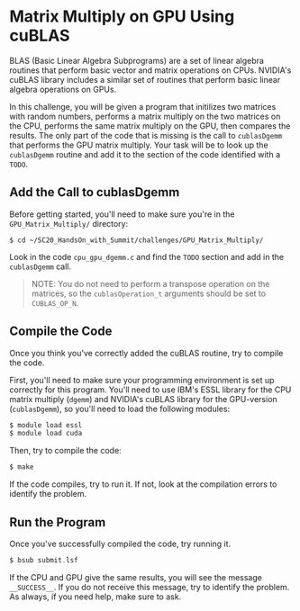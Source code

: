 # Matrix Multiply on GPU Using cuBLAS

BLAS (Basic Linear Algebra Subprograms) are a set of linear algebra routines that perform basic vector and matrix operations on CPUs. NVIDIA's cuBLAS library includes a similar set of routines that perform basic linear algebra operations on GPUs. 

In this challenge, you will be given a program that initilizes two matrices with random numbers, performs a matrix multiply on the two matrices on the CPU, performs the same matrix multiply on the GPU, then compares the results. The only part of the code that is missing is the call to `cublasDgemm` that performs the GPU matrix multiply. Your task will be to look up the `cublasDgemm` routine and add it to the section of the code identified with a `TODO`.

## Add the Call to cublasDgemm

Before getting started, you'll need to make sure you're in the `GPU_Matrix_Multiply/` directory:

```
$ cd ~/SC20_HandsOn_with_Summit/challenges/GPU_Matrix_Multiply/
```

Look in the code `cpu_gpu_dgemm.c` and find the `TODO` section and add in the `cublasDgemm` call.

> NOTE: You do not need to perform a transpose operation on the matrices, so the `cublasOperation_t` arguments should be set to `CUBLAS_OP_N`.

## Compile the Code

Once you think you've correctly added the cuBLAS routine, try to compile the code.

First, you'll need to make sure your programming environment is set up correctly for this program. You'll need to use IBM's ESSL library for the CPU matrix multiply (`dgemm`) and NVIDIA's cuBLAS library for the GPU-version (`cublasDgemm`), so you'll need to load the following modules:

```c
$ module load essl
$ module load cuda
```

Then, try to compile the code:

```c
$ make
``` 

If the code compiles, try to run it. If not, look at the compilation errors to identify the problem.

## Run the Program

Once you've successfully compiled the code, try running it.

```c
$ bsub submit.lsf
```

If the CPU and GPU give the same results, you will see the message `__SUCCESS__`. If you do not receive this message, try to identify the problem. As always, if you need help, make sure to ask.
